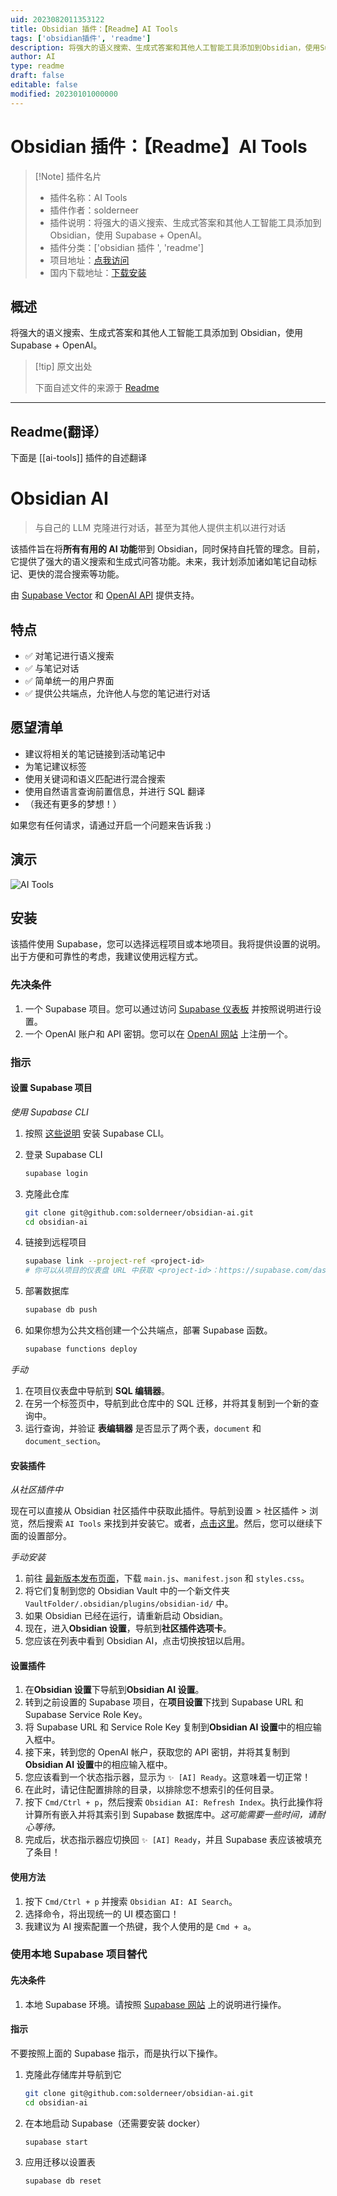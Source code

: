 ```yaml
---
uid: 2023082011353122
title: Obsidian 插件：【Readme】AI Tools
tags: ['obsidian插件', 'readme']
description: 将强大的语义搜索、生成式答案和其他人工智能工具添加到Obsidian，使用Supabase + OpenAI。
author: AI
type: readme
draft: false
editable: false
modified: 20230101000000
---
```


# Obsidian 插件：【Readme】AI Tools

> [!Note] 插件名片
> - 插件名称：AI Tools
> - 插件作者：solderneer
> - 插件说明：将强大的语义搜索、生成式答案和其他人工智能工具添加到 Obsidian，使用 Supabase + OpenAI。
> - 插件分类：['obsidian 插件 ', 'readme']
> - 项目地址：[点我访问](https://github.com/solderneer/obsidian-ai-tools)
> - 国内下载地址：[下载安装](https://pkmer.cn/products/plugin/pluginMarket/?ai-tools)

## 概述

将强大的语义搜索、生成式答案和其他人工智能工具添加到 Obsidian，使用 Supabase + OpenAI。

> [!tip] 原文出处
>
>下面自述文件的来源于 [Readme](https://ghproxy.net/https://raw.githubusercontent.com/solderneer/obsidian-ai-tools/master/README.md)
>

---

## Readme(翻译）

下面是 [[ai-tools]] 插件的自述翻译

# Obsidian AI

> 与自己的 LLM 克隆进行对话，甚至为其他人提供主机以进行对话

该插件旨在将**所有有用的 AI 功能**带到 Obsidian，同时保持自托管的理念。目前，它提供了强大的语义搜索和生成式问答功能。未来，我计划添加诸如笔记自动标记、更快的混合搜索等功能。

由 [Supabase Vector](https://supabase.com/vector) 和 [OpenAI API](https://platform.openai.com/docs/introduction) 提供支持。

## 特点

- ✅ 对笔记进行语义搜索
- ✅ 与笔记对话
- ✅ 简单统一的用户界面
- ✅ 提供公共端点，允许他人与您的笔记进行对话

## 愿望清单

- 建议将相关的笔记链接到活动笔记中
- 为笔记建议标签
- 使用关键词和语义匹配进行混合搜索
- 使用自然语言查询前置信息，并进行 SQL 翻译
- （我还有更多的梦想！）

如果您有任何请求，请通过开启一个问题来告诉我 :)

## 演示

![AI Tools](https://cdn.pkmer.cn/covers/ai-tools.gif)

## 安装

该插件使用 Supabase，您可以选择远程项目或本地项目。我将提供设置的说明。出于方便和可靠性的考虑，我建议使用远程方式。

### 先决条件

1. 一个 Supabase 项目。您可以通过访问 [Supabase 仪表板](https://supabase.com/dashboard/projects) 并按照说明进行设置。
2. 一个 OpenAI 账户和 API 密钥。您可以在 [OpenAI 网站](https://platform.openai.com/docs/quickstart) 上注册一个。

### 指示

#### 设置 Supabase 项目

_使用 Supabase CLI_

1. 按照 [这些说明](https://supabase.com/docs/guides/cli) 安装 Supabase CLI。
2. 登录 Supabase CLI

   ```bash
   supabase login
   ```

3. 克隆此仓库

   ```bash
   git clone git@github.com:solderneer/obsidian-ai.git
   cd obsidian-ai
   ```

4. 链接到远程项目

   ```bash
   supabase link --project-ref <project-id>
   # 你可以从项目的仪表盘 URL 中获取 <project-id>：https://supabase.com/dashboard/project/<project-id>


5. 部署数据库

   ```bash
   supabase db push
   ```

5. 如果你想为公共文档创建一个公共端点，部署 Supabase 函数。

   ```bash
   supabase functions deploy
   ```

_手动_

1. 在项目仪表盘中导航到 **SQL 编辑器**。
2. 在另一个标签页中，导航到此仓库中的 SQL 迁移，并将其复制到一个新的查询中。
3. 运行查询，并验证 **表编辑器** 是否显示了两个表，`document` 和 `document_section`。

#### 安装插件

_从社区插件中_

现在可以直接从 Obsidian 社区插件中获取此插件。导航到设置 > 社区插件 > 浏览，然后搜索 `AI Tools` 来找到并安装它。或者，[点击这里](https://obsidian.md/plugins?id=ai-tools)。然后，您可以继续下面的设置部分。

_手动安装_

1. 前往 [最新版本发布页面](https://github.com/solderneer/obsidian-ai/releases)，下载 `main.js`、`manifest.json` 和 `styles.css`。
2. 将它们复制到您的 Obsidian Vault 中的一个新文件夹 `VaultFolder/.obsidian/plugins/obsidian-id/` 中。
3. 如果 Obsidian 已经在运行，请重新启动 Obsidian。
4. 现在，进入**Obsidian 设置**，导航到**社区插件选项卡**。
5. 您应该在列表中看到 Obsidian AI，点击切换按钮以启用。

#### 设置插件

1. 在**Obsidian 设置**下导航到**Obsidian AI 设置**。
2. 转到之前设置的 Supabase 项目，在**项目设置**下找到 Supabase URL 和 Supabase Service Role Key。
3. 将 Supabase URL 和 Service Role Key 复制到**Obsidian AI 设置**中的相应输入框中。
4. 接下来，转到您的 OpenAI 帐户，获取您的 API 密钥，并将其复制到**Obsidian AI 设置**中的相应输入框中。
5. 您应该看到一个状态指示器，显示为 `✨ [AI] Ready`。这意味着一切正常！
6. 在此时，请记住配置排除的目录，以排除您不想索引的任何目录。
7. 按下 `Cmd/Ctrl + p`，然后搜索 `Obsidian AI: Refresh Index`。执行此操作将计算所有嵌入并将其索引到 Supabase 数据库中。_这可能需要一些时间，请耐心等待。_
8. 完成后，状态指示器应切换回 `✨ [AI] Ready`，并且 Supabase 表应该被填充了条目！

#### 使用方法

1. 按下 `Cmd/Ctrl + p` 并搜索 `Obsidian AI: AI Search`。
2. 选择命令，将出现统一的 UI 模态窗口！
3. 我建议为 AI 搜索配置一个热键，我个人使用的是 `Cmd + a`。

### 使用本地 Supabase 项目替代

#### 先决条件

1. 本地 Supabase 环境。请按照 [Supabase 网站](https://supabase.com/docs/guides/getting-started/local-development) 上的说明进行操作。

#### 指示

不要按照上面的 Supabase 指示，而是执行以下操作。

1. 克隆此存储库并导航到它

   ```bash
   git clone git@github.com:solderneer/obsidian-ai.git
   cd obsidian-ai
   ```

2. 在本地启动 Supabase（还需要安装 docker）

   ```bash
   supabase start
   ```

3. 应用迁移以设置表

   ```bash
   supabase db reset
   ```